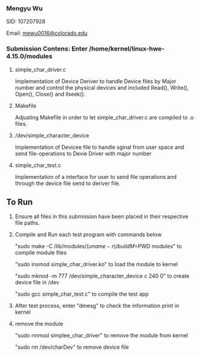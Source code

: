 ### Mengyu Wu

SID: 107207928

Email: mewu0016@colorado.edu

### Submission Contens: Enter /home/kernel/linux-hwe-4.15.0/modules

1. simple_char_driver.c
  
    Implementation of Device Deriver to handle Device files by Major number and control the physical devices and included
    Read(), Write(), Open(), Close() and llseek().
        
2. Makefile
    
    Adjusting Makefile in order to let simple_char_driver.c are compiled to .o files.
    
3. /dev/simple_character_device

    Implementation of Devicee file to handle sginal from user space and send file-operations to Devie Driver with major number
    
4. simple_char_test.c
  
    Implementation of a interface for user to send file operations and through the device file send to deriver file.
    
## To Run
1. Ensure all files in this submission have been placed in their respective file paths.

2. Compile and Run each test program with commands below

      "sudo make -C /lib/modules/$(uname -r)/build M=$PWD modules" to compile module files
      
      "sudo insmod simple_char_driver.ko" to load the module to kernel
      
      "sudo mknod -m 777 /dev/simple_character_device c 240 0" to create device file in /dev
      
      "sudo gcc simple_char_test.c" to compile the test app
     
3. After test process, enter "dmesg" to check the information print in kernel
      
4. remove the module

    "sudo rmmod simplee_char_driver" to remove the module from kernel
    
    "sudo rm /dev/charDev" to remove device file
